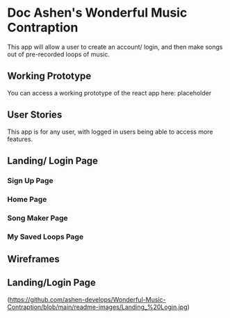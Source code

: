 # Doc Ashen's Wonderful Music Contraption
This app will allow a user to create an account/ login, and then make songs out of pre-recorded loops of music. 

## Working Prototype
You can access a working prototype of the react app here: placeholder

## User Stories
This app is for any user, with logged in users being able to access more features.

## Landing/ Login Page

### Sign Up Page

### Home Page

### Song Maker Page

### My Saved Loops Page


## Wireframes

Landing/Login Page
------------------
(https://github.com/ashen-develops/Wonderful-Music-Contraption/blob/main/readme-images/Landing_%20Login.jpg)
